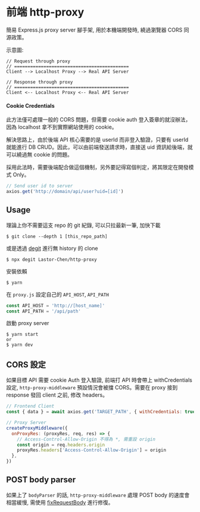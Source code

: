# 前端 http-proxy

簡易 Express.js proxy server 腳手架, 用於本機端開發時, 繞過瀏覽器 CORS 同源政策。

示意圖:
```
// Request through proxy
// ===========================================
Client --> Localhost Proxy --> Real API Server

// Response through proxy
// ===========================================
Client <-- Localhost Proxy <-- Real API Server
```

#### Cookie Credentials

此方法僅可處理一般的 CORS 問題，但需要 cookie auth 登入簽章的就沒辦法，因為 localhost 拿不到實際網站使用的 cookie。<br />

解決思路上，由於後端 API 核心需要的是 userId 而非登入驗證，只要有 userId 就能進行 DB CRUD。因此，可以由前端發送請求時，直接送 uid 資訊給後端，就可以繞過無 cookie 的問題。<br />

採用此法時，需要後端配合做這個機制，另外要記得寫個判定，將其限定在開發模式 Only。
```javascript
// Send user id to server
axios.get('http://domain/api/user?uid=[id]')
```

## Usage

理論上你不需要這支 repo 的 git 紀錄, 可以只拉最新一筆, 加快下載
```shell
$ git clone --depth 1 [this_repo_path]
```

或是透過 [degit](https://www.npmjs.com/package/degit) 進行無 history 的 clone
```shell
$ npx degit Lastor-Chen/http-proxy
```

安裝依賴
```
$ yarn
```

在 `proxy.js` 設定自己的 `API_HOST`, `API_PATH`
```javascript
const API_HOST = 'http://[host_name]'
const API_PATH = '/api/path'
```

啟動 proxy server
```shell
$ yarn start
or
$ yarn dev
```

## CORS 設定

如果目標 API 需要 cookie Auth 登入驗證, 前端打 API 時會帶上 withCredentials 設定, `http-proxy-middleware` 預設情況會被擋 CORS。需要在 proxy 接到 response 發回 client 之前, 修改 headers。
```javascript
// Frontend Client
const { data } = await axios.get('TARGET_PATH', { withCredentials: true })

// Proxy Server
createProxyMiddleware({
  onProxyRes: (proxyRes, req, res) => {
    // Access-Control-Allow-Origin 不得為 *, 需重設 origin
    const origin = req.headers.origin
    proxyRes.headers['Access-Control-Allow-Origin'] = origin
  },
})
```

## POST body parser

如果上了 `bodyParser` 的話, `http-proxy-middleware` 處理 POST body 的速度會相當緩慢, 需使用 [fixRequestBody](https://github.com/chimurai/http-proxy-middleware#intercept-and-manipulate-requests) 進行修復。
